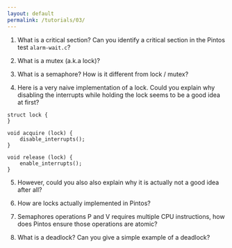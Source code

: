 ```yaml
---
layout: default
permalink: /tutorials/03/
---
```


1. What is a critical section? Can you identify a critical section in the Pintos test `alarm-wait.c`? 

2. What is a mutex (a.k.a lock)?

3. What is a semaphore? How is it different from lock / mutex?

4. Here is a very naive implementation of a lock. Could you explain why disabling the interrupts while holding the lock seems to be a good idea at first? 

```
struct lock { 
} 

void acquire (lock) { 
    disable_interrupts();
} 

void release (lock) { 
    enable_interrupts(); 
}
```

5. However, could you also also explain why it is actually not a good idea after all?

6. How are locks actually implemented in Pintos?

7. Semaphores operations P and V requires multiple CPU instructions, how does Pintos ensure those operations are atomic?

8. What is a deadlock? Can you give a simple example of a deadlock?